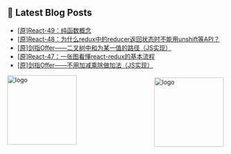 ## 📕 Latest Blog Posts

<!-- BLOG-POST-LIST:START -->
- [[原]React-49：纯函数概念](https://blog.csdn.net/sinat_41696687/article/details/115875275)
- [[原]React-48：为什么redux中的reducer返回状态时不能用unshift等API？](https://blog.csdn.net/sinat_41696687/article/details/115874658)
- [[原]剑指Offer——二叉树中和为某一值的路径（JS实现）](https://blog.csdn.net/sinat_41696687/article/details/115856593)
- [[原]React-47：一张图看懂react-redux的基本流程](https://blog.csdn.net/sinat_41696687/article/details/115832295)
- [[原]剑指Offer——不用加减乘除做加法（JS实现）](https://blog.csdn.net/sinat_41696687/article/details/115817315)
<!-- BLOG-POST-LIST:END -->
<img src="https://github-readme-stats.vercel.app/api?username=qq1120637483&show_icons=true" alt="logo" height="160" align="right" style="margin: 5px; margin-bottom: 20px;" />

<img src="https://github-profile-trophy.vercel.app/?username=qq1120637483&theme=flat&column=7" alt="logo" height="160" align="center" style="margin: auto; margin-bottom: 20px;" />


<!--
**qq1120637483/qq1120637483** is a ✨ _special_ ✨ repository because its `README.md` (this file) appears on your GitHub profile.

Here are some ideas to get you started:

- 🔭 I’m currently working on ...
- 🌱 I’m currently learning ...
- 👯 I’m looking to collaborate on ...
- 🤔 I’m looking for help with ...
- 💬 Ask me about ...
- 📫 How to reach me: ...
- 😄 Pronouns: ...
- ⚡ Fun fact: ...
-->

